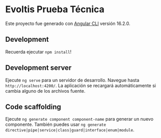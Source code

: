 # Evoltis Prueba Técnica

Este proyecto fue generado con [Angular CLI](https://github.com/angular/angular-cli) versión 16.2.0.

## Development
Recuerda ejecutar `npm install`!

## Development server

Ejecute `ng serve` para un servidor de desarrollo. Navegue hasta `http://localhost:4200/`. La aplicación se recargará automáticamente si cambia alguno de los archivos fuente.

## Code scaffolding

Ejecute `ng generate component component-name` para generar un nuevo componente. También puedes usar `ng generate directive|pipe|service|class|guard|interface|enum|module`.


